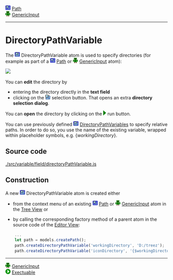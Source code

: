 ![](../../../../icons/path.png) [Path](../../model/path/path.md)<br>
![](../../../../icons/genericInput.png) [GenericInput](../../model/genericInput/genericInput.md)

----

# DirectoryPathVariable

The ![](../../../../icons/directoryPathVariable.png) DirectoryPathVariable atom is used to specify directories (for example as part of a ![](../../../../icons/path.png) [Path](../../model/path/path.md) or ![](../../../../icons/genericInput.png) [GenericInput](../../model/genericInput/genericInput.md) atom):

![](../../../images/directoryPathVariable.png)

You can **edit** the directory by
* entering the directory directly in the **text field**
* clicking on the ![](../../../../icons/browseDirectory.png) selection button. That opens an extra **directory selection dialog**.

You can **open** the directory by clicking on the ![](../../../../icons/run_triangle.png) run button.

You can use previously defined ![DirectoryPathVariable](../../../../icons/directoryPathVariable.png) [DirectoryPathVariables](./directoryPathVariable.md) to specify relative paths. In order to do so, you use the name of the existing variable, wrapped within placeholder symbols, e.g. {$workingDirectory$}.

## Source code

[./src/variable/field/directoryPathVariable.js](../../../../src/variable/field/directoryPathVariable.js)

## Construction

A new ![](../../../../icons/directoryPathVariable.png) DirectoryPathVariable atom is created either 

* from the context menu of an existing ![](../../../../icons/path.png) [Path](../../model/path/path.md) or ![](../../../../icons/genericInput.png) [GenericInput](../../model/genericInput/genericInput.md) atom in the [Tree View](../../../views/treeView.md) or 

* by calling the corresponding factory method of a parent atom in the source code of the [Editor View](../../../views/editorView.md):	

```javascript
    ...
    let path = models.createPath();	   
    path.createDirectoryPathVariable('workingDirectory', 'D:/treez');
    path.createDirectoryPathVariable('iconDirectory', '{$workingDirectory$}/icons');
```

----
![](../../../../icons/genericInput.png) [GenericInput](../../model/genericInput/genericInput.md)<br>
![](../../../../icons/run.png) [Exectuable](../../model/executable/executable.md)
